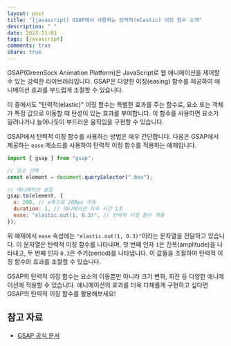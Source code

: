 ```yaml
---
layout: post
title: "[javascript] GSAP에서 사용하는 탄력적(elastic) 이징 함수 소개"
description: " "
date: 2023-11-01
tags: [javascript]
comments: true
share: true
---
```


GSAP(GreenSock Animation Platform)은 JavaScript로 웹 애니메이션을 제어할 수 있는 강력한 라이브러리입니다. GSAP은 다양한 이징(easing) 함수를 제공하여 애니메이션 효과를 부드럽게 조절할 수 있습니다.

이 중에서도 "탄력적(elastic)" 이징 함수는 특별한 효과를 주는 함수로, 요소 또는 객체가 특정 값으로 이동할 때 탄성이 있는 효과를 부여합니다. 이 함수를 사용하면 요소가 밀려나거나 늘어나듯이 부드러운 움직임을 구현할 수 있습니다.

GSAP에서 탄력적 이징 함수를 사용하는 방법은 매우 간단합니다. 다음은 GSAP에서 제공하는 `ease` 메소드를 사용하여 탄력적 이징 함수를 적용하는 예제입니다.

```javascript
import { gsap } from "gsap";

// 요소 선택
const element = document.querySelector(".box");

// 애니메이션 설정
gsap.to(element, {
  x: 200, // x축으로 200px 이동
  duration: 1, // 애니메이션 지속 시간 1초
  ease: "elastic.out(1, 0.3)", // 탄력적 이징 함수 적용
});
```

위 예제에서 `ease` 속성에는 `"elastic.out(1, 0.3)"`이라는 문자열을 전달하고 있습니다. 이 문자열은 탄력적 이징 함수를 나타내며, 첫 번째 인자 `1`은 진폭(amplitude)을 나타내고, 두 번째 인자 `0.3`은 주기(period)를 나타냅니다. 이 값들을 조절하여 탄력적 이징 함수의 효과를 조절할 수 있습니다.

GSAP의 탄력적 이징 함수는 요소의 이동뿐만 아니라 크기 변화, 회전 등 다양한 애니메이션에 적용할 수 있습니다. 애니메이션의 효과를 더욱 다채롭게 구현하고 싶다면 GSAP의 탄력적 이징 함수를 활용해보세요!

## 참고 자료
- [GSAP 공식 문서](https://greensock.com/docs/v3/Eases)